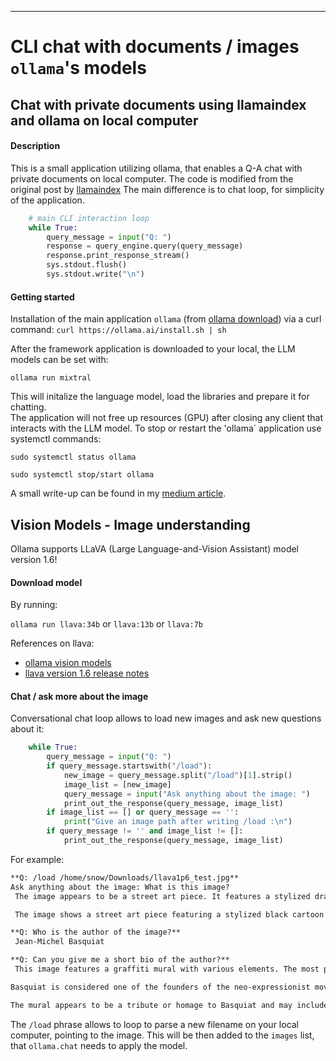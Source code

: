 ---
# CLI chat with documents / images `ollama`'s models

## Chat with private documents using llamaindex and ollama on local computer 

#### Description 
This is a small application utilizing ollama, that enables a Q-A chat with private documents on local computer. The code is 
modified from the original post by [llamaindex](https://blog.llamaindex.ai/running-mixtral-8x7-locally-with-llamaindex-e6cebeabe0ab) 
The main difference is to chat loop, for simplicity of the application.

```python
    # main CLI interaction loop
    while True:
        query_message = input("Q: ")
        response = query_engine.query(query_message)
        response.print_response_stream()
        sys.stdout.flush()
        sys.stdout.write("\n")
```

#### Getting started

Installation of the main application `ollama` (from [ollama download](https://ollama.ai/download)) via a curl command: 
`curl https://ollama.ai/install.sh | sh`

After the framework application is downloaded to your local, the LLM models can be set with:

`ollama run mixtral` 

This will initalize the language model, load the libraries and prepare it for chatting.  
The application will not free up resources (GPU) after closing any client that interacts with the LLM model. To stop or restart the 'ollama` application 
use systemctl commands:  

`sudo systemctl status ollama`

`sudo systemctl stop/start ollama`


A small write-up can be found in my [medium article](https://medium.com/@balazskocsis/chatting-with-your-documents-in-the-cli-with-ollama-and-llamaindex-13481903f7ef).


## Vision Models - Image understanding


Ollama supports LLaVA (Large Language-and-Vision Assistant) model version 1.6! 

#### Download model

By running: 

`ollama run llava:34b` or `llava:13b` or `llava:7b`

References on llava: 
- [ollama vision models](https://ollama.ai/blog/vision-models)
- [llava version 1.6 release notes](https://llava-vl.github.io/blog/2024-01-30-llava-1-6/)

#### Chat / ask more about the image

Conversational chat loop allows to load new images and ask new questions about it:

```python 
    while True:
        query_message = input("Q: ")
        if query_message.startswith("/load"):
            new_image = query_message.split("/load")[1].strip()
            image_list = [new_image]
            query_message = input("Ask anything about the image: ")
            print_out_the_response(query_message, image_list)
        if image_list == [] or query_message == '':
            print("Give an image path after writing /load :\n")
        if query_message != '' and image_list != []:
            print_out_the_response(query_message, image_list)
```

For example: 

```markdown
**Q: /load /home/snow/Downloads/llava1p6_test.jpg**
Ask anything about the image: What is this image?
 The image appears to be a street art piece. It features a stylized drawing or painting of what looks like a cartoon dinosaur wearing a crown, with text above it that reads "Jean-Michel Basquiat" and below it that says "Ayicon." The artwork has an urban, graffiti vibe and seems to be paying tribute to the artist Jean-Michel Basquiat, who was famously known for his unique style. The name "Basquiat" is a reference to one of the most prominent figures in modern art history, known for his distinctive paintings that often combined elements of street culture with high art themes and motifs. 

 The image shows a street art piece featuring a stylized black cartoon figure with horns and what appears to be an animal-like head, wearing a crown. There is text on the artwork that reads "Jean-Michel Basquiat" and "anyon," which seems to be part of the artwork's title or message. The art style has a graffiti-like quality with bold lines and vivid colors, which is characteristic of street art. 

**Q: Who is the author of the image?**
 Jean-Michel Basquiat 

**Q: Can you give me a short bio of the author?**
 This image features a graffiti mural with various elements. The most prominent figure in the foreground is Jean-Michel Basquiat, a famous American artist known for his unique and often controversial art style that incorporated elements of both African American culture and the Haitian flag motif. He was born in Brooklyn, New York, to parents who were immigrants from Haiti.

Basquiat is considered one of the founders of the neo-expressionist movement in contemporary art, and his work often addressed social and political issues of the time, including identity, race, and class. His art was highly influential, with many considering him a pioneer of street art and a significant figure in the development of urban contemporary art.

The mural appears to be a tribute or homage to Basquiat and may include additional text that is not fully visible in the image provided. The overall message seems to relate to Basquiat's legacy and influence on modern art. 


```

The `/load` phrase allows to loop to parse a new filename on your local computer, pointing to the image. This will be then 
added to the `images` list, that `ollama.chat` needs to apply the model.

